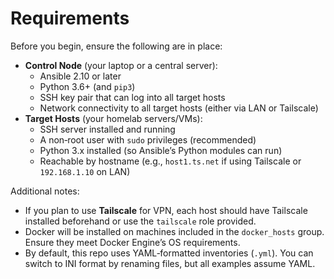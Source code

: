 # Requirements

Before you begin, ensure the following are in place:

* **Control Node** (your laptop or a central server):
  * Ansible 2.10 or later
  * Python 3.6+ (and `pip3`)
  * SSH key pair that can log into all target hosts
  * Network connectivity to all target hosts (either via LAN or Tailscale)
* **Target Hosts** (your homelab servers/VMs):
  * SSH server installed and running
  * A non‐root user with `sudo` privileges (recommended)
  * Python 3.x installed (so Ansible’s Python modules can run)
  * Reachable by hostname (e.g., `host1.ts.net` if using Tailscale or `192.168.1.10` on LAN)

Additional notes:

* If you plan to use **Tailscale** for VPN, each host should have Tailscale installed beforehand or use the `tailscale` role provided.
* Docker will be installed on machines included in the `docker_hosts` group. Ensure they meet Docker Engine’s OS requirements.
* By default, this repo uses YAML‐formatted inventories (`.yml`). You can switch to INI format by renaming files, but all examples assume YAML.
